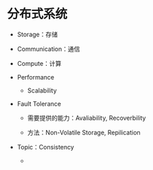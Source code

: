 # 分布式系统

* Storage：存储

* Communication：通信

* Compute：计算



* Performance
  
  * Scalability

* Fault Tolerance
  
  * 需要提供的能力：Avaliability, Recoverbility
  
  * 方法：Non-Volatile Storage, Repilication

* Topic：Consistency
  
  * 
